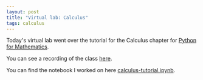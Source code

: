 ```yaml
---
layout: post
title: "Virtual lab: Calculus"
tags: calculus
---
```


Today's virtual lab went over the tutorial for the Calculus chapter for [Python
for Mathematics](https://vknight.org/pfm/tools-for-mathematics/03-calculus/tutorial/main.html).

You can see a recording of the class [here](https://cardiff.cloud.panopto.eu/Panopto/Pages/Viewer.aspx?id=aa34e0cf-23df-4ded-bc90-b20c0095b373).

You can find the notebook I worked on here [calculus-tutorial.ipynb]({{site.baseurl}}/assets/nbs/2024-2025/calculus-tutorial.ipynb).
